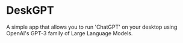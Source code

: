 # DeskGPT

A simple app that allows you to run 'ChatGPT' on your desktop using OpenAI's GPT-3 family of Large Language Models. 


